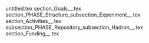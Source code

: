 untitled.tex
section_Goals__.tex
section_PHASE_Structure_subsection_Experiment__.tex
section_Activities__.tex
subsection_PHASE_Repository_subsection_Hadron__.tex
section_Funding__.tex
